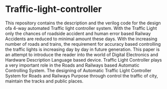 # Traffic-light-controller
This repository contains the description and the verilog code for the design ofa 4-way automated Traffic light controller system.
With the Traffic Light only the chances of roadside accident and human error based Railway Accidents are reduced to minimal amount 
these days. With the increasing number of roads and trains, the requirement for accuracy based controlling the traffic lights is 
increasing day by day in future generation. This paper is an attempt to introduce the reader into the world of Digital Electronics 
and Hardware Description Language based device. Traffic Light Controller plays a very important role in the Roads and Railways based 
Automatic Controlling System. The designing of Automatic Traffic Light Controller System for Roads and Railways Purpose through control 
the traffic of city, maintain the tracks and public places.
